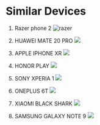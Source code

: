 # Similar Devices

1. Razer phone 2
 ![razer](https://cdn.mos.cms.futurecdn.net/FndN2Zm2gBRNR3Xxn8BL3W-1920-80.jpg)

2. HUAWEI MATE 20 PRO
   ![](https://cdn.mos.cms.futurecdn.net/zFMkWS5KSLzHANsC7FwBV7-1920-80.jpg)

3. APPLE IPHONE XR
   ![](https://cdn.mos.cms.futurecdn.net/NNLmjnBoQ39TssvK5HC77G-1920-80.jpg)

4. HONOR PLAY
   ![](https://cdn.mos.cms.futurecdn.net/7Rr8thK398PCdfusU5Gcuf-1920-80.jpg)

5. SONY XPERIA 1
   ![](https://cdn.mos.cms.futurecdn.net/ZMYpcRoywR49WMQ6UdML29-1920-80.jpg)

6. ONEPLUS 6T
   ![](https://cdn.mos.cms.futurecdn.net/YmC4HU8UKfTwYaW8VFXuXm-1920-80.jpg)

7. XIAOMI BLACK SHARK
   ![](https://cdn.mos.cms.futurecdn.net/tHE77J5dTX6S6bVTp7w7qf-1920-80.png)
   
8. SAMSUNG GALAXY NOTE 9
   ![](https://cdn.mos.cms.futurecdn.net/bit4YoHY3KTz7ZjK9gcRNC-1920-80.jpg)  